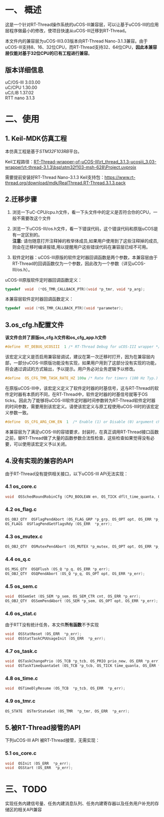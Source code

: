 # 一、 概述
这是一个针对RT-Thread操作系统的uCOS-III兼容层，可以让基于uCOS-III的应用层程序做最小的修改，使项目快速从uCOS-III迁移到RT-Thread。

本文件内的兼容层为uCOS-III3.03版本向RT-Thread Nano-3.1.3兼容。由于uCOS-III支持8、16、32位CPU，而RT-Thread支持32、64位CPU，**因此本兼容层仅能对基于32位CPU的已有工程进行兼容**。


## 版本详细信息
uC/OS-III        3.03.00 </br>
uC/CPU          1.30.00 </br>
uC/LIB            1.37.02 </br>
RTT nano       3.1.3  </br>



# 二、使用

## 1. Keil-MDK仿真工程
本仿真工程是基于*STM32F103RB*平台。

Keil工程路径：<u>RT-Thread-wrapper-of-uCOS-III\rt_thread_3.1.3-ucosiii_3.03-wrapper\rt-thread-3.1.3\bsp\stm32f103-msh-628\Project.uvprojx</u>

需要提前安装好RT-Thread Nano-3.1.3 Keil支持包：https://www.rt-thread.org/download/mdk/RealThread.RT-Thread.3.1.3.pack

## 2.迁移步骤
1) 浏览一下uC-CPU/cpu.h文件，看一下头文件中的定义是否符合你的CPU，一般不需要改这个文件

2) 浏览一下uCOS-III/os.h文件，看一下错误代码，这个错误代码和原版uCOS是有一定区别的。</br>
**注意:** 请勿随意打开注释掉的枚举体成员,如果用户使用到了这些注释掉的成员,则会在迁移时编译报错,用以提醒用户这些错误代码在兼容层已经不可用。

3) 软件定时器：uCOS-III原版的软件定时器回调函数是两个参数，本兼容层由于RT-Thread的回调函数仅为一个参数，因此改为一个参数（详见uCOS-III/os.h）。

uCOS-III原版软件定时器回调函数定义：</br>

```c
typedef  void  (*OS_TMR_CALLBACK_PTR)(void *p_tmr, void *p_arg);
```
本兼容层软件定时器回调函数定义：</br>
```c
typedef  void (*OS_TMR_CALLBACK_PTR)(void *parameter);
```



## 3.os_cfg.h配置文件
**该文件合并了原版os_cfg.h文件和os_cfg_app.h文件**

```c
#define  RT_DEBUG_UCOSIII  1 /* RT-Thread Debug for uCOS-III wrapper */  
```
​    该宏定义定义是否启用兼容层调试，建议在第一次迁移时打开，因为在兼容层内部，一部分uCOS-III原版功能没有实现，如果用户用到了这部分没有实现的功能，将会通过调试的方式输出，予以提示。用户务必对业务逻辑予以修改。

```c
#define  OS_CFG_TMR_TASK_RATE_HZ 100u /* Rate for timers (100 Hz Typ.) */
```
​    在原版uCOS-III中，该宏定义定义了软件定时器的时基信号，这与RT-Thread的软件定时器有本质的不同，在RT-Thread中，软件定时器的时基信号就等于OS ticks。因此为了能够将uCOS-III软件定时器时间参数转为RT-Thread软件定时器的时间参数，需要用到该宏定义。请使该宏定义与原工程使用uCOS-III时的该宏定义参数一致。

```c
#define  OS_CFG_ARG_CHK_EN  1  /* Enable (1) or Disable (0) argument checking */
```
​    本兼容层为了满足uCOS-III的容错要求，封装时，在真正调用RT-Thread接口函数之前，替RT-Thread做了大量的函数参数合法性检查，这些检查如果觉得没有必要，可以使用该宏定义予以关闭。</br>



## 4.没有实现的兼容的API

由于RT-Thread没有提供相关接口，以下uCOS-III APi无法实现：

### 4.1 os_core.c
```c
void  OSSchedRoundRobinCfg (CPU_BOOLEAN en, OS_TICK dflt_time_quanta, OS_ERR *p_err);
```
### 4.2 os_flag.c
```c
OS_OBJ_QTY  OSFlagPendAbort (OS_FLAG_GRP *p_grp, OS_OPT opt, OS_ERR *p_err);
OS_FLAGS  OSFlagPendGetFlagsRdy (OS_ERR  *p_err);
```

### 4.3 os_mutex.c
```c
OS_OBJ_QTY  OSMutexPendAbort (OS_MUTEX *p_mutex, OS_OPT opt, OS_ERR *p_err);
```

### 4.4 os_q.c
```c
OS_MSG_QTY  OSQFlush (OS_Q *p_q, OS_ERR *p_err);
OS_OBJ_QTY  OSQPendAbort (OS_Q *p_q, OS_OPT opt, OS_ERR *p_err);
```

### 4.5 os_sem.c
```c
void  OSSemSet (OS_SEM *p_sem, OS_SEM_CTR cnt, OS_ERR *p_err);
OS_OBJ_QTY  OSSemPendAbort (OS_SEM *p_sem, OS_OPT opt, OS_ERR *p_err);
```

### 4.6 os_stat.c
由于RTT没有统计任务，本文件**所有函数**不予实现

```c
void  OSStatReset (OS_ERR  *p_err);
void  OSStatTaskCPUUsageInit (OS_ERR  *p_err);
```

### 4.7 os_task.c

```c
void  OSTaskChangePrio (OS_TCB *p_tcb, OS_PRIO prio_new, OS_ERR *p_err);
void  OSTaskTimeQuantaSet (OS_TCB *p_tcb, OS_TICK time_quanta, OS_ERR *p_err);
```

### 4.8 os_time.c
```c
void  OSTimeDlyResume (OS_TCB  *p_tcb, OS_ERR  *p_err);
```

### 4.9 os_tmr.c
```c
OS_STATE  OSTmrStateGet (OS_TMR  *p_tmr, OS_ERR  *p_err);
```



## 5.被RT-Thread接管的API

下列uCOS-III API 被RT-Thread接管，无需实现：

### 5.1 os_core.c
```c
void  OSInit (OS_ERR  *p_err);
void  OSStart (OS_ERR  *p_err);
```



# 三、TODO

实现任务内建信号量、任务内建消息队列、任务内建寄存器以及任务用户补充的存储区的相关API兼容